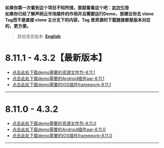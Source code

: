 **如果你第一次看到这个项目不知所措，那就看看这个吧：[初次引导](README-ForFirstTimeZh.md)**  
**如果你已经了解声网云市场插件的作用并且需要运行Demo，那建议你去 clone Tag而不是直接 clone 主分支下的内容，Tag 里资源的下载链接都是版本对应的，更方便。**  
> 其他语言版本: [**English**](README.md)

# 8.11.1 - 4.3.2【最新版本】
* [点击此处下载demo需要的资源文件包-8.11.1](https://download.agora.io/marketplace/release/Agora_Marketplace_FaceUnity_v8.11.1_Extension_for_Resource.tar.gz)
* [点击此处下载demo需要的Android插件aar-8.11.1](https://download.agora.io/marketplace/release/Agora_Marketplace_FaceUnity_v8.11.1_Extension_for_Android_v4.3.2-1.tar.gz)
* [点击此处下载demo需要的IOS插件framework-8.11.1](https://download.agora.io/marketplace/release/Agora_Marketplace_FaceUnity_v8.11.1_Extension_for_iOS_v4.3.2-1.tar.gz)

---
# 8.11.0 - 4.3.2
* [点击此处下载demo需要的资源文件包-8.11.0](https://download.agora.io/marketplace/release/Agora_Marketplace_FaceUnity_v8.11.0_Resource.zip)
* [点击此处下载demo需要的Android插件aar-8.11.0](https://download.agora.io/marketplace/release/Agora_Marketplace_FaceUnity_v8.11.0_Extension_for_Android_v4.3.2-1.tar.gz)
* [点击此处下载demo需要的IOS插件framework-8.11.0](https://download.agora.io/marketplace/release/Agora_Marketplace_FaceUnity_v8.11.0_Extension_for_iOS_v4.3.2-1.tar.gz)
---
